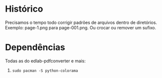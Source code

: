 # Histórico

Precisamos o tempo todo corrigir padrões de arquivos dentro de diretórios. Exemplo: page-1.png para page-001.png. Ou crocar ou remover um sufixo.

# Dependências

Todas as do edlab-pdfconverter e mais:

1. `sudo pacman -S python-colorama`





